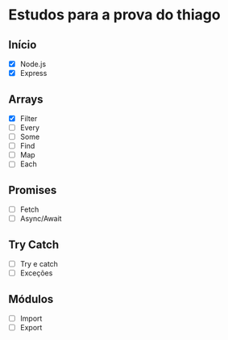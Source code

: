 # Estudos para a prova do thiago

## Início
  - [X] Node.js
  - [X] Express
## Arrays
  - [X] Filter
  - [ ] Every
  - [ ] Some
  - [ ] Find
  - [ ] Map
  - [ ] Each
## Promises
  - [ ] Fetch
  - [ ] Async/Await
## Try Catch
  - [ ] Try e catch
  - [ ] Exceções
## Módulos
  - [ ] Import
  - [ ] Export
